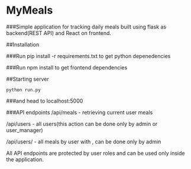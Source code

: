 # MyMeals
###Simple application for tracking daily meals built using flask as backend(REST API) and React on frontend.

##Installation

###Run pip install -r requirements.txt to get python depenedencies

###Run npm install to get frontend dependencies


##Starting server

    python run.py

###and head to localhost:5000


###API endpoints
/api/meals - retrieving current user meals

/api/users - all users(this action can be done only by admin or user_manager)

/api/users/<username> - all meals by user with <username>, can be done only by admin

All API endpoints are protected by user roles and can be used only inside the application.
